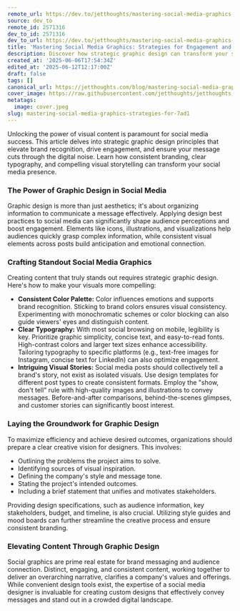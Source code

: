 ```yaml
---
remote_url: https://dev.to/jetthoughts/mastering-social-media-graphics-strategies-for-engagement-and-brand-recognition-3d9l
source: dev_to
remote_id: 2571316
dev_to_id: 2571316
dev_to_url: https://dev.to/jetthoughts/mastering-social-media-graphics-strategies-for-engagement-and-brand-recognition-3d9l
title: 'Mastering Social Media Graphics: Strategies for Engagement and Brand Recognition'
description: Discover how strategic graphic design can transform your social media presence, driving engagement and building brand recognition. Learn about consistent branding, clear typography, and compelling visual storytelling.
created_at: '2025-06-06T17:54:34Z'
edited_at: '2025-06-12T12:17:00Z'
draft: false
tags: []
canonical_url: https://jetthoughts.com/blog/mastering-social-media-graphics-strategies-for-7ad1/
cover_image: https://raw.githubusercontent.com/jetthoughts/jetthoughts.github.io/master/content/blog/mastering-social-media-graphics-strategies-for-7ad1/cover.jpeg
metatags:
  image: cover.jpeg
slug: mastering-social-media-graphics-strategies-for-7ad1
---
```

Unlocking the power of visual content is paramount for social media success. This article delves into strategic graphic design principles that elevate brand recognition, drive engagement, and ensure your message cuts through the digital noise. Learn how consistent branding, clear typography, and compelling visual storytelling can transform your social media presence.

### The Power of Graphic Design in Social Media

Graphic design is more than just aesthetics; it's about organizing information to communicate a message effectively. Applying design best practices to social media can significantly shape audience perceptions and boost engagement. Elements like icons, illustrations, and visualizations help audiences quickly grasp complex information, while consistent visual elements across posts build anticipation and emotional connection.

### Crafting Standout Social Media Graphics

Creating content that truly stands out requires strategic graphic design. Here's how to make your visuals more compelling:

*   **Consistent Color Palette:** Color influences emotions and supports brand recognition. Sticking to brand colors ensures visual consistency. Experimenting with monochromatic schemes or color blocking can also guide viewers' eyes and distinguish content.
*   **Clear Typography:** With most social browsing on mobile, legibility is key. Prioritize graphic simplicity, concise text, and easy-to-read fonts. High-contrast colors and larger text sizes enhance accessibility. Tailoring typography to specific platforms (e.g., text-free images for Instagram, concise text for LinkedIn) can also optimize engagement.
*   **Intriguing Visual Stories:** Social media posts should collectively tell a brand's story, not exist as isolated visuals. Use design templates for different post types to create consistent formats. Employ the "show, don't tell" rule with high-quality images and illustrations to convey messages. Before-and-after comparisons, behind-the-scenes glimpses, and customer stories can significantly boost interest.

### Laying the Groundwork for Graphic Design

To maximize efficiency and achieve desired outcomes, organizations should prepare a clear creative vision for designers. This involves:

*   Outlining the problems the project aims to solve.
*   Identifying sources of visual inspiration.
*   Defining the company's style and message tone.
*   Stating the project's intended outcomes.
*   Including a brief statement that unifies and motivates stakeholders.

Providing design specifications, such as audience information, key stakeholders, budget, and timeline, is also crucial. Utilizing style guides and mood boards can further streamline the creative process and ensure consistent branding.

### Elevating Content Through Graphic Design

Social graphics are prime real estate for brand messaging and audience connection. Distinct, engaging, and consistent content, working together to deliver an overarching narrative, clarifies a company's values and offerings. While convenient design tools exist, the expertise of a social media designer is invaluable for creating custom designs that effectively convey messages and stand out in a crowded digital landscape.
